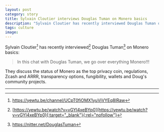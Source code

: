 ```yaml
---
layout: post
category: story
title: Sylvain Cloutier interviews Douglas Tuman on Monero basics
description: "Sylvain Cloutier has recently interviewed Douglas Tuman on Monero basics."
tags: culture
image: 
---
```


Sylvain Cloutier[^1] has recently interviewed[^2] Douglas Tuman[^3] on Monero basics:

> In this chat with Douglas Tuman, we go over everything Monero!!!

They discuss the status of Monero as the top privacy coin, regulations, Zcash and ARRR, transparency options, fungibility, wallets and Doug's community projects.

---

[^1]: https://yewtu.be/channel/UCpT0fiOMX1yuVjVYEq8IRaw
[^2]: [https://yewtu.be/watch?v=vGYl4xeBYp0](https://yewtu.be/watch?v=vGYl4xeBYp0){:target="_blank"}{:rel="nofollow"} 
[^3]: https://nitter.net/DouglasTuman
